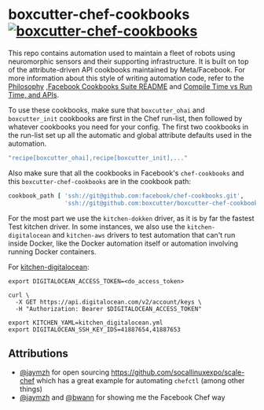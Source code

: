boxcutter-chef-cookbooks [![boxcutter-chef-cookbooks](https://github.com/boxcutter/boxcutter-chef-cookbooks/actions/workflows/ci.yml/badge.svg)](https://github.com/boxcutter/boxcutter-chef-cookbooks/actions/workflows/ci.yml)
========================

This  repo contains automation used to maintain a fleet of robots using
neuromorphic sensors and their supporting infrastructure. It is built
on top of the attribute-driven API cookbooks maintained by
Meta/Facebook. For more information about this style of writing automation
code, refer to the [Philosophy](https://github.com/facebook/chef-utils/blob/main/Philosophy.md)
,[Facebook Cookbooks Suite README](https://github.com/facebook/chef-cookbooks/blob/main/README.md)
and [Compile Time vs Run Time, and APIs](https://github.com/facebook/chef-utils/blob/main/Compile-Time-Run-Time.md).

To use these cookbooks, make sure that `boxcutter_ohai` and `boxcutter_init`
cookbooks are first in the Chef run-list, then followed by whatever
cookbooks you need for your config. The first two cookbooks in the run-list
set up all the automatic and global attribute defaults used in the
automation.

```ruby
"recipe[boxcutter_ohai],recipe[boxcutter_init],..."
```

 Also make sure that all the cookbooks in Facebook's `chef-cookbooks`
and this `boxcutter-chef-cookbooks` are in the cookbook path:

```ruby
cookbook_path [ 'ssh://git@github.com:facebook/chef-cookbooks.git',
                'ssh://git@github.com:boxcutter/boxcutter-chef-cookbooks.git' ]
```

For the most part we use the `kitchen-dokken` driver, as it is by far the
fastest Test kitchen driver. In some instances, we also use the
`kitchen-digitalocean` and `kitchen-aws` drivers to test automation that
can't run inside Docker, like the Docker automation itself or automation
involving running Docker containers.

For [kitchen-digitalocean](https://kitchen.ci/docs/drivers/digitalocean/):

```aiignore
export DIGITALOCEAN_ACCESS_TOKEN=<do_access_token>

curl \
  -X GET https://api.digitalocean.com/v2/account/keys \
  -H "Authorization: Bearer $DIGITALOCEAN_ACCESS_TOKEN"

export KITCHEN_YAML=kitchen_digitalocean.yml
export DIGITALOCEAN_SSH_KEY_IDS=41887654,41887653
```

Attributions
------------
- [@jaymzh](https://github.com/jaymzh) for open sourcing https://github.com/socallinuxexpo/scale-chef
  which has a great example for automating `chefctl` (among other things)
- [@jaymzh](https://www.phildev.net/) and
  [@bwann](https://binaryfury.wann.net/) for showing me the Facebook Chef way
